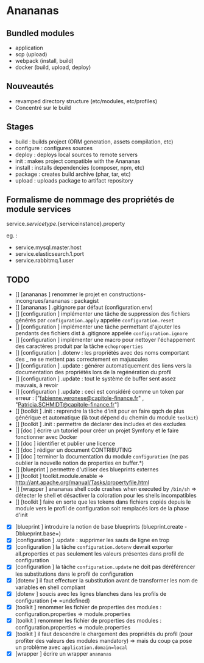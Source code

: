 # Anananas

## Bundled modules

- application
- scp (upload)
- webpack (install, build)
- docker (build, upload, deploy)

## Nouveautés

- revamped directory structure (etc/modules, etc/profiles)
- Concentré sur le build

## Stages

- build : builds project (ORM generation, assets compilation, etc)
- configure : configures sources
- deploy : deploys local sources to remote servers
- init : makes project compatible with the Anananas
- install : installs dependencies (composer, npm, etc)
- package : creates build archive (phar, tar, etc)
- upload : uploads package to artifact repository

## Formalisme de nommage des propriétés de module services

service.${servicetype}.${serviceinstance}.property

eg. :
- service.mysql.master.host
- service.elasticsearch.1.port
- service.rabbitmq.1.user

## TODO

- []  [anananas      ] renommer le projet en constructions-incongrues/anananas : packagist
- []  [anananas      ] .gitignore par défaut (configuration.env)
- []  [configuration ] implémenter une tâche de suppression des fichiers générés par `configuration.apply` appelée `configuration.reset`
- []  [configuration ] implémenter une tâche permettant d'ajouter les pendants des fichiers dist à .gitignore appelée `configuration.ignore`
- []  [configuration ] implémenter une macro pour nettoyer l'échappement des caractères produit par la tâche `echoproperties`
- []  [configuration ] .dotenv : les propriétés avec des noms comportant des _ ne se mettent pas correctement en majuscules
- []  [configuration ] .update : générer automatiquement des liens vers la documentation des propriétés lors de la regénération du profil
- []  [configuration ] .update : tout le système de buffer sent assez mauvais, à revoir
- []  [configuration ] .update : ceci est considéré comme un token par erreur : ["fabienne.veronese@capitole-finance.fr" , "Patricia.SCHMIDT@capitole-finance.fr"]
- []  [toolkit       ] .init : reprendre la tâche d'init pour en faire qqch de plus générique et automatique (là tout dépend du chemin du module `toolkit`)
- []  [toolkit       ] .init : permettre de déclarer des includes et des excludes
- []  [doc           ] écrire un tutoriel pour créer un projet Symfony et le faire fonctionner avec Docker
- []  [doc           ] identifier et publier une licence
- []  [doc           ] rédiger un document CONTRIBUTING
- []  [doc           ] terminer la documentation du module `configuration` (ne pas oublier la nouvelle notion de properties en buffer.*)
- []  [blueprint     ] permettre d'utiliser des blueprints externes
- []  [toolkit       ] toolkit.module.enable => http://ant.apache.org/manual/Tasks/propertyfile.html
- []  [wrapper       ] anananas shell code crashes when executed by `/bin/sh` => détecter le shell et désactiver la coloration pour les shells incompatibles
- []  [toolkit       ] faire en sorte que les tokens dans fichiers copiés depuis le module vers le profil de configuration soit remplacés lors de la phase d'init
- [x] [blueprint     ] introduire la notion de base blueprints (blueprint.create -Dblueprint.base=)
- [x] [configuration ] .update : supprimer les sauts de ligne en trop
- [x] [configuration ] la tâche `configuration.dotenv` devrait exporter all.properties et pas seulement les valeurs présentes dans profil de configuration
- [x] [configuration ] la tâche `configuration.update` ne doit pas déréférencer les substitutions dans le profil de configuration
- [x] [dotenv        ] il faut effectuer la substitution avant de transformer les nom de variables en shell compliant
- [x] [dotenv        ] soucis avec les lignes blanches dans les profils de configuration (=> =undefined)
- [x] [toolkit       ] renommer les fichier de properties des modules : configuration.properties => module.properties
- [x] [toolkit       ] renommer les fichier de properties des modules : configuration.properties => module.properties
- [x] [toolkit       ] il faut descendre le chargement des propriétés du profil (pour profiter des valeurs des modules mandatory) => mais du coup ça pose un problème avec `application.domain=local`
- [x] [wrapper       ] écrire un wrapper `anananas`
